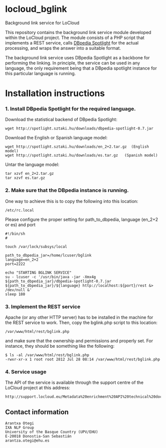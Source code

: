 locloud_bglink
==============

Background link service for LoCloud

This repository contains the background link service module developed
within the LoCloud project. The module consists of a PHP script that
implements a REST service, calls [DBpedia
Spotlight](https://github.com/dbpedia-spotlight/dbpedia-spotlight/wiki)
for the actual processing, and wraps the answer into a suitable
format.

The background link service uses DBpedia Spotlight as a backbone for
performing the linking. In principle, the service can be used in any
language, the only requirement being that a DBpedia spotlight instance for
this particular language is running.

Installation instructions
=========================

### 1. Install DBpedia Spotlight for the required language.

Download the statistical backend of DBpedia Spotlight:

    wget http://spotlight.sztaki.hu/downloads/dbpedia-spotlight-0.7.jar

Download the English or Spanish language model:

    wget http://spotlight.sztaki.hu/downloads/en_2+2.tar.gz  (English model)
    wget http://spotlight.sztaki.hu/downloads/es.tar.gz   (Spanish model)

Untar the language model:

    tar xzvf en_2+2.tar.gz
    tar xzvf es.tar.gz

### 2. Make sure that the DBpedia instance is running.  

One way to achieve this is to copy the following into this location:

    /etc/rc.local

Please configure the proper setting for path_to_dbpedia, language (en_2+2 or es) and port

````shell
#!/bin/sh
#

touch /var/lock/subsys/local

path_to_dbpedia_jar=/home/lcuser/bglink
language=en_2+2
port=2222

echo "STARTING BGLINK SERVICE"
su - lcuser -c '/usr/bin/java -jar -Xmx4g ${path_to_dbpedia_jar}/dbpedia-spotlight-0.7.jar ${path_to_dbpedia_jar}/${language} http://localhost:${port}/rest &> /dev/null &'
sleep 180

````

### 3. Implement the REST service

Apache (or any other HTTP server) has to be installed in the machine for the
REST service to work. Then, copy the bglink.php script to this location:

    /var/www/html/rest/bglink.php

and make sure that the ownership and permissions and properly set. For
instance, they should be something like the following:

````shell
$ ls -al /var/www/html/rest/bglink.php
-rwxr-xr-x 1 root root 2812 Jul 28 08:14 /var/www/html/rest/bglink.php
````

### 4. Service usage

The API of the service is available through the support centre of the
LoCloud project at this address:

    http://support.locloud.eu/Metadata%20enrichment%20API%20technical%20documentation

## Contact information

````shell
Arantxa Otegi
IXA NLP Group
University of the Basque Country (UPV/EHU)
E-20018 Donostia-San Sebastián
arantza.otegi@ehu.es
````
